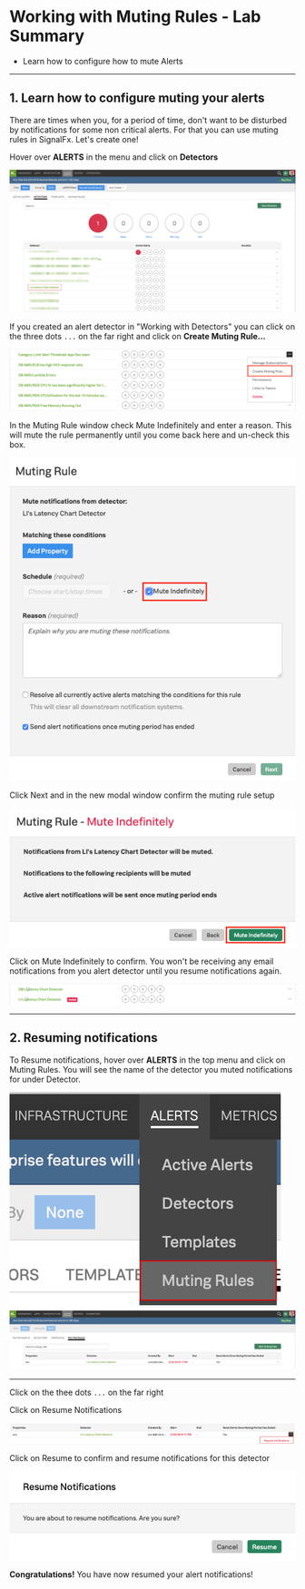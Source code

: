 # Working with Muting Rules - Lab Summary

* Learn how to configure how to mute Alerts
  
---

## 1. Learn how to configure muting your alerts

There are times when you, for a period of time, don't want to be disturbed by notifications for some non critical alerts. For that you can use muting rules in SignalFx. Let's create one!

Hover over **ALERTS** in the menu and click on **Detectors**

![Detectors](../images/module2/M1-l3-1.png)

If you created an alert detector in "Working with Detectors" you can click on the three dots `...` on the far right and click on **Create Muting Rule...**

![Create Muting Rule](../images/module2/create-rule.png)

In the Muting Rule window check Mute Indefinitely and enter a reason. This will mute the rule permanently until you come back here and un-check this box.

![Mute Indefinitely](../images/module2/mute-indefinitely.png#shadow)

Click Next and in the new modal window confirm the muting rule setup

![Confirm Rule](../images/module2/confirm-rule.png#shadow)

Click on Mute Indefinitely to confirm. You won't be receiving any email notifications from you alert detector until you resume notifications again.

![List muted rule](../images/module2/list-muted-rule.png)

---

## 2. Resuming notifications

To Resume notifications, hover over **ALERTS** in the top menu and click on Muting Rules. You will see the name of the detector you muted notifications for under Detector.

![Resume](../images/module2/M1-l3-6.png)
![Resume](../images/module2/M1-l3-7.png)

---

Click on the thee dots `...` on the far right

Click on Resume Notifications

![Resume](../images/module2/M1-l3-8.png)

Click on Resume to confirm and resume notifications for this detector

![Resume](../images/module2/resume.png#shadow)

**Congratulations!** You have now resumed your alert notifications!

